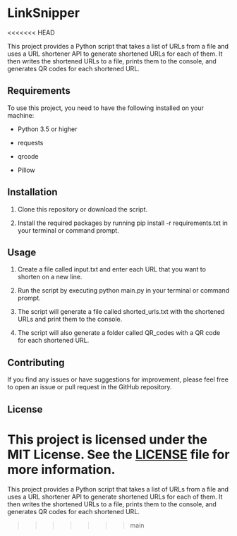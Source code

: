 # LinkSnipper
<<<<<<< HEAD

This project provides a Python script that takes a list of URLs from a file and uses a URL shortener API to generate shortened URLs for each of them. It then writes the shortened URLs to a file, prints them to the console, and generates QR codes for each shortened URL.

## Requirements

To use this project, you need to have the following installed on your machine:

- Python 3.5 or higher

- requests

- qrcode

- Pillow

## Installation

1. Clone this repository or download the script.

2. Install the required packages by running pip install -r requirements.txt in your terminal or command prompt.

## Usage

1. Create a file called input.txt and enter each URL that you want to shorten on a new line.

2. Run the script by executing python main.py in your terminal or command prompt.

3. The script will generate a file called shorted_urls.txt with the shortened URLs and print them to the console.

4. The script will also generate a folder called QR_codes with a QR code for each shortened URL.

## Contributing

If you find any issues or have suggestions for improvement, please feel free to open an issue or pull request in the GitHub repository.

## License

This project is licensed under the MIT License. See the [LICENSE](./LICENSE) file for more information.
=======
This project provides a Python script that takes a list of URLs from a file and uses a URL shortener API to generate shortened URLs for each of them. It then writes the shortened URLs to a file, prints them to the console, and generates QR codes for each shortened URL.
>>>>>>> main
